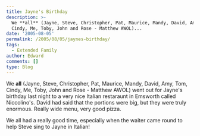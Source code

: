 ```yaml
---
title: Jayne's Birthday
description: >-
  We **all** (Jayne, Steve, Christopher, Pat, Maurice, Mandy, David, Amy, Tom,
  Cindy, Me, Toby, John and Rose - Matthew AWOL)...
date: '2005-08-05'
permalink: /2005/08/05/jaynes-birthday/
tags:
  - Extended Family
author: Edward
comments: []
type: Blog
---
```


We **all** (Jayne, Steve, Christopher, Pat, Maurice, Mandy, David, Amy,
Tom, Cindy, Me, Toby, John and Rose - Matthew AWOL) went out for
Jayne\'s birthday last night to a very nice Italian restaraunt in
Emsworth called Niccolino\'s. David had said that the portions were big,
but they were truly enormous. Really wide menu, very good pizza.

We all had a really good time, especially when the waiter came round to
help Steve sing to Jayne in Italian!

